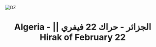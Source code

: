 ![DZ](https://github.com/azermane/Hirak_22_February/blob/master/DZ.png)
<h1 dir="rtl" align="center">الجزائر - حراك 22 فيفري || Algeria - Hirak of February 22</h1>
